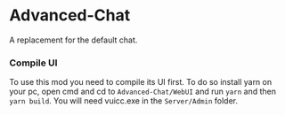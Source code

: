 # Advanced-Chat
A replacement for the default chat.

### Compile UI
To use this mod you need to compile its UI first. To do so install yarn on your pc, open cmd and cd to ``Advanced-Chat/WebUI`` and run ``yarn`` and then ``yarn build``. You will need vuicc.exe in the ``Server/Admin`` folder.

